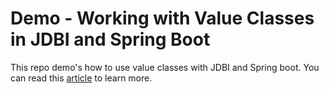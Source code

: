# Demo - Working with Value Classes in JDBI and Spring Boot

This repo demo's how to use value classes with JDBI and Spring boot. You can read this [article](https://www.kxlaa.com/articles/working-with-value-classes-in-jdbi-and-spring-boot) to learn more. 